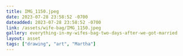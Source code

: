 ```yaml
---
title: IMG_1150.jpeg
date: 2023-07-28 23:58:52 -0700
dateadded: 2023-07-28 23:58:52 -0700
link: /assets/wife-bag/IMG_1150.jpeg
gallery: everything-in-my-wifes-bag-two-days-after-we-got-married
layout: asset
tags: ["drawing", "art", "Martha"]
--- 
```

